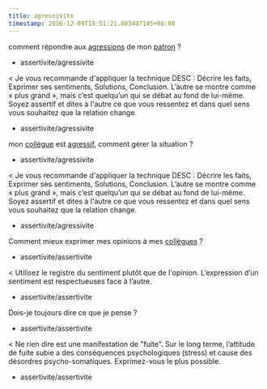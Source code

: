 ```yaml
---
title: agressivite
timestamp: 2016-12-09T15:51:21.883497145+08:00
---
```


comment répondre aux [agressions](comportement) de mon [patron](personne) ?
* assertivite/agressivite

< Je vous recommande d'appliquer la technique DESC : Décrire les faits, Exprimer ses sentiments, Solutions, Conclusion. L’autre se montre comme « plus grand », mais c’est quelqu’un qui se débat au fond de lui-même. Soyez assertif et dites à l'autre ce que vous ressentez et dans quel sens vous souhaitez que la relation change.
* assertivite/agressivite

mon [collègue](personne) est [agressif](comportement), comment gérer la situation ?
* assertivite/agressivite

< Je vous recommande d'appliquer la technique DESC : Décrire les faits, Exprimer ses sentiments, Solutions, Conclusion. L’autre se montre comme « plus grand », mais c’est quelqu’un qui se débat au fond de lui-même. Soyez assertif et dites à l'autre ce que vous ressentez et dans quel sens vous souhaitez que la relation change.
* assertivite/agressivite

Comment mieux exprimer mes opinions à mes [collègues](personne) ?
* assertivite/assertivite

< Utilisez le registre du sentiment plutôt que de l'opinion. L’expression d’un sentiment est respectueuses face à l’autre.
* assertivite/assertivite

Dois-je toujours dire ce que je pense ?
* assertivite/assertivite

< Ne rien dire est une manifestation de "fuite". Sur le long terme, l’attitude de fuite subie a des conséquences psychologiques (stress) et cause des désordres psycho-somatiques. Exprimez-vous le plus possible.  
* assertivite/assertivite
